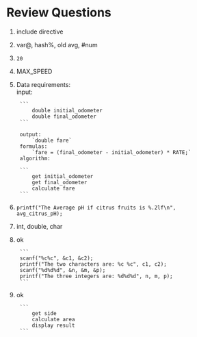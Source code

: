 # Review Questions

1. include directive
2. var@, hash%, old avg, #num
3. `20`
4. MAX_SPEED
5. Data requirements:  
        input:  

        ```
            double initial_odometer
            double final_odometer
        ```

        output:  
            `double fare`
        formulas:  
            `fare = (final_odometer - initial_odometer) * RATE;`
        algorithm:  

        ```
            get initial_odometer
            get final_odometer
            calculate fare
        ```

6. `printf("The Average pH if citrus fruits is %.2lf\n", avg_citrus_pH);`
7. int, double, char
8. ok

        ```
        scanf("%c%c", &c1, &c2);
        printf("The two characters are: %c %c", c1, c2);
        scanf("%d%d%d", &n, &m, &p);
        printf("The three integers are: %d%d%d", n, m, p);
        ```

9. ok

        ```
            get side  
            calculate area
            display result
        ```
